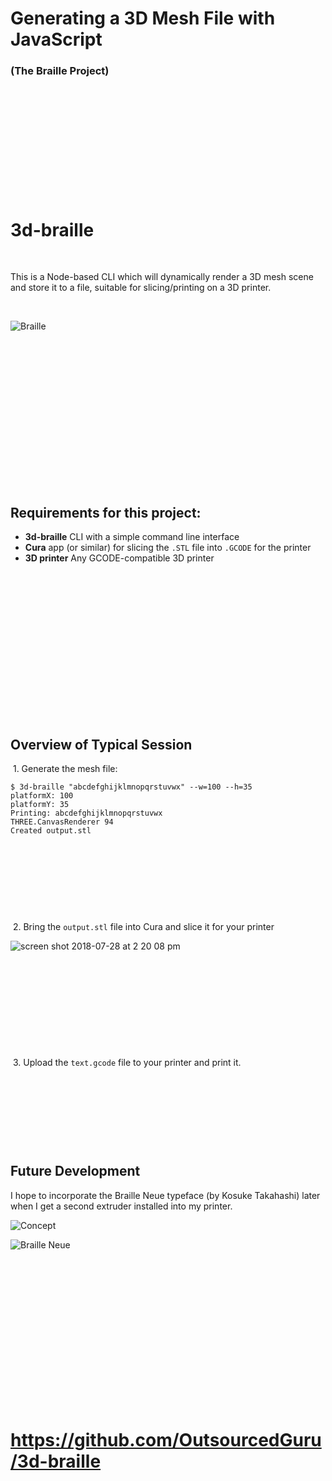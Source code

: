 # Generating a 3D Mesh File with JavaScript
### (The Braille Project)

&nbsp;

&nbsp;

&nbsp;

&nbsp;

&nbsp;

&nbsp;

# 3d-braille

&nbsp;

This is a Node-based CLI which will dynamically render a 3D mesh scene and store it to a file, suitable for slicing/printing on a 3D printer.

&nbsp;

![Braille](https://user-images.githubusercontent.com/15971213/42252232-83627488-7ef0-11e8-9d94-65818884e688.png)

&nbsp;

&nbsp;

&nbsp;

&nbsp;

&nbsp;

&nbsp;

&nbsp;

&nbsp;

## Requirements for this project:
* **3d-braille** CLI with a simple command line interface
* **Cura** app (or similar) for slicing the `.STL` file into `.GCODE` for the printer
* **3D printer** Any GCODE-compatible 3D printer

&nbsp;

&nbsp;

&nbsp;

&nbsp;

&nbsp;

&nbsp;

&nbsp;

&nbsp;

## Overview of Typical Session
&nbsp;1. Generate the mesh file:

```
$ 3d-braille "abcdefghijklmnopqrstuvwx" --w=100 --h=35
platformX: 100
platformY: 35
Printing: abcdefghijklmnopqrstuvwx
THREE.CanvasRenderer 94
Created output.stl
```

&nbsp;

&nbsp;

&nbsp;

&nbsp;

&nbsp;2. Bring the `output.stl` file into Cura and slice it for your printer

![screen shot 2018-07-28 at 2 20 08 pm](https://user-images.githubusercontent.com/15971213/43360740-67e2d92a-9271-11e8-9d53-7103ce3d7e80.png)

&nbsp;

&nbsp;

&nbsp;

&nbsp;

&nbsp;

&nbsp;3. Upload the `text.gcode` file to your printer and print it.

&nbsp;

&nbsp;

&nbsp;

&nbsp;

## Future Development
I hope to incorporate the Braille Neue typeface (by Kosuke Takahashi) later when I get a second extruder installed into my printer.

![Concept](https://cdn0.tnwcdn.com/wp-content/blogs.dir/1/files/2018/04/braille_neue_system-1592x398.png)

![Braille Neue](https://cdn0.tnwcdn.com/wp-content/blogs.dir/1/files/2018/04/Braille-Neue-hed-796x419.jpg)


&nbsp;

&nbsp;

&nbsp;

&nbsp;


&nbsp;

&nbsp;

&nbsp;

&nbsp;

# https://github.com/OutsourcedGuru/3d-braille